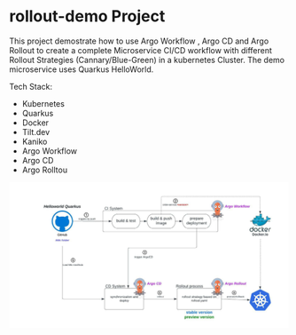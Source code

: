# rollout-demo Project

This project demostrate how to use Argo Workflow , Argo CD and Argo Rollout to create a complete Microservice CI/CD workflow with different Rollout Strategies (Cannary/Blue-Green) in a kubernetes Cluster. The demo microservice uses Quarkus HelloWorld.

Tech Stack:
- Kubernetes
- Quarkus
- Docker
- Tilt.dev
- Kaniko 
- Argo Workflow
- Argo CD
- Argo Rolltou 

![Alt text](/img/rollout-demo-process.jpeg?raw=true "Argo Rollout DEMO")
